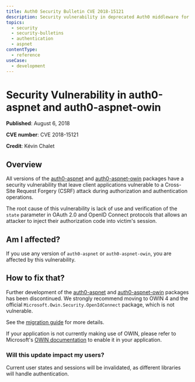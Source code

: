 ```yaml
---
title: Auth0 Security Bulletin CVE 2018-15121
description: Security vulnerability in deprecated Auth0 middleware for ASP.NET
topics:
  - security
  - security-bulletins
  - authentication
  - aspnet
contentType:
  - reference
useCase:
  - development
---
```


# Security Vulnerability in auth0-aspnet and auth0-aspnet-owin

**Published**: August 6, 2018

**CVE number**: CVE 2018-15121

**Credit**: Kévin Chalet

## Overview

All versions of the [auth0-aspnet](https://github.com/auth0/auth0-aspnet) and [auth0-aspnet-owin](https://github.com/auth0/auth0-aspnet-owin) packages have a security vulnerability that leave client applications vulnerable to a Cross-Site Request Forgery (CSRF) attack during authorization and authentication operations.

The root cause of this vulnerability is lack of use and verification of the `state` parameter in OAuth 2.0 and OpenID Connect protocols that allows an attacker to inject their authorization code into victim's session.

## Am I affected?

If you use any version of `auth0-aspnet` or `auth0-aspnet-owin`, you are affected by this vulnerability.

## How to fix that?

Further development of the [auth0-aspnet](https://github.com/auth0/auth0-aspnet) and [auth0-aspnet-owin](https://github.com/auth0/auth0-aspnet-owin) packages has been discontinued. We strongly recommend moving to OWIN 4 and the official `Microsoft.Owin.Security.OpenIdConnect` package, which is not vulnerable.

See the [migration guide](/quickstart/webapp/aspnet-owin/04-migrating) for more details.

If your application is not currently making use of OWIN, please refer to Microsoft's [OWIN documentation](https://docs.microsoft.com/en-us/aspnet/aspnet/overview/owin-and-katana/) to enable it in your application.

### Will this update impact my users?

Current user states and sessions will be invalidated, as different libraries will handle authentication.
